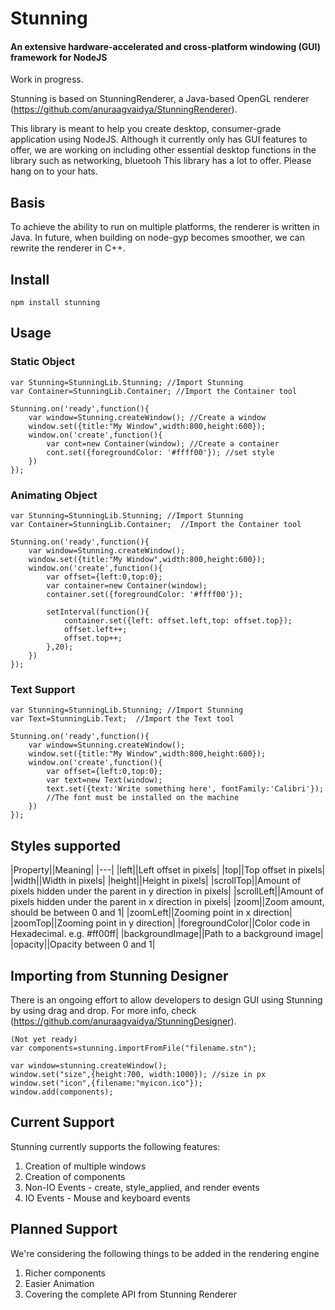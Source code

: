# Stunning #
#### An extensive hardware-accelerated and cross-platform windowing (GUI) framework for NodeJS ####
Work in progress.

Stunning is based on StunningRenderer, a Java-based OpenGL renderer (https://github.com/anuraagvaidya/StunningRenderer).

This library is meant to help you create desktop, consumer-grade application using NodeJS.
Although it currently only has GUI features to offer, we are working on including other essential
desktop functions in the library such as networking, bluetooh
This library has a lot to offer. Please hang on to your hats.

## Basis ##
To achieve the ability to run on multiple platforms, the renderer is written in Java. In future, when building on node-gyp becomes smoother, we can rewrite the renderer in C++.

## Install ##
    npm install stunning

## Usage ##

### Static Object ###
    var Stunning=StunningLib.Stunning; //Import Stunning
    var Container=StunningLib.Container; //Import the Container tool

    Stunning.on('ready',function(){
        var window=Stunning.createWindow(); //Create a window
        window.set({title:"My Window",width:800,height:600});
        window.on('create',function(){
            var cont=new Container(window); //Create a container
            cont.set({foregroundColor: '#ffff00'}); //set style
        })
    });
### Animating Object ###
    var Stunning=StunningLib.Stunning; //Import Stunning
    var Container=StunningLib.Container;  //Import the Container tool

    Stunning.on('ready',function(){
        var window=Stunning.createWindow();
        window.set({title:"My Window",width:800,height:600});
        window.on('create',function(){
            var offset={left:0,top:0};
            var container=new Container(window);
            container.set({foregroundColor: '#ffff00'});

            setInterval(function(){
                container.set({left: offset.left,top: offset.top});
                offset.left++;
                offset.top++;
            },20);
        })
    });
### Text Support ###
    var Stunning=StunningLib.Stunning; //Import Stunning
    var Text=StunningLib.Text;  //Import the Text tool

    Stunning.on('ready',function(){
        var window=Stunning.createWindow();
        window.set({title:"My Window",width:800,height:600});
        window.on('create',function(){
            var offset={left:0,top:0};
            var text=new Text(window);
            text.set({text:'Write something here', fontFamily:'Calibri'});
            //The font must be installed on the machine
        })
    });

## Styles supported ##
|Property||Meaning|
|---|
|left||Left offset in pixels|
|top||Top offset in pixels|
|width||Width in pixels|
|height||Height in pixels|
|scrollTop||Amount of pixels hidden under the parent in y direction in pixels|
|scrollLeft||Amount of pixels hidden under the parent in x direction in pixels|
|zoom||Zoom amount, should be between 0 and 1|
|zoomLeft||Zooming point in x direction|
|zoomTop||Zooming point in y direction|
|foregroundColor||Color code in Hexadecimal. e.g. #ff00ff|
|backgroundImage||Path to a background image|
|opacity||Opacity between 0 and 1|

## Importing from Stunning Designer ##
There is an ongoing effort to allow developers to design GUI using Stunning by using drag and drop.
For more info, check (https://github.com/anuraagvaidya/StunningDesigner).

    (Not yet ready)
    var components=stunning.importFromFile("filename.stn");

    var window=stunning.createWindow();
    window.set("size",{height:700, width:1000}); //size in px
    window.set("icon",{filename:"myicon.ico"});
    window.add(components);


## Current Support ##
Stunning currently supports the following features:

1. Creation of multiple windows
2. Creation of components
3. Non-IO Events - create, style_applied, and render events
4. IO Events - Mouse and keyboard events

## Planned Support ##
We're considering the following things to be added in the rendering engine

1. Richer components
2. Easier Animation
3. Covering the complete API from Stunning Renderer

